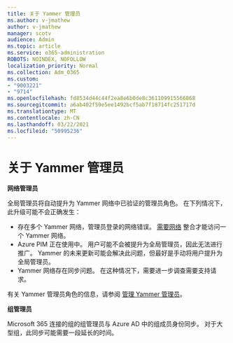 ```yaml
---
title: 关于 Yammer 管理员
ms.author: v-jmathew
author: v-jmathew
manager: scotv
audience: Admin
ms.topic: article
ms.service: o365-administration
ROBOTS: NOINDEX, NOFOLLOW
localization_priority: Normal
ms.collection: Adm_O365
ms.custom:
- "9003221"
- "9714"
ms.openlocfilehash: fd8534d44c44f2ea8e6b0de8c361109915566868
ms.sourcegitcommit: a6ab402f59e5ee1492bcf5ab7f18714fc251717d
ms.translationtype: MT
ms.contentlocale: zh-CN
ms.lasthandoff: 03/22/2021
ms.locfileid: "50995236"
---
```

# <a name="about-yammer-admins"></a>关于 Yammer 管理员

**网络管理员**

全局管理员将自动提升为 Yammer 网络中已验证的管理员角色。 在下列情况下，此升级可能不会正确发生：

- 存在多个 Yammer 网络，管理员登录的网络错误。 [需要网络](https://docs.microsoft.com/yammer/configure-your-yammer-network/consolidate-multiple-yammer-networks) 整合才能访问一个 Yammer 网络。
- Azure PIM 正在使用中。 用户可能不会被提升为全局管理员，因此无法进行推广。 Yammer 的未来更新可能会解决此问题，但最好是手动将用户提升为全局管理员。
- Yammer 网络存在同步问题。 在这种情况下，需要进一步调查需要支持请求。

有关 Yammer 管理员角色的信息，请参阅 [管理 Yammer 管理员](https://docs.microsoft.com/yammer/manage-yammer-users/manage-yammer-admins)。

**组管理员**

Microsoft 365 连接的组的组管理员与 Azure AD 中的组成员身份同步。 对于大型组，此同步可能需要一段延长的时间。
